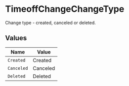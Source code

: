 # TimeoffChangeChangeType

Change type - created, canceled or deleted.


## Values

| Name       | Value      |
| ---------- | ---------- |
| `Created`  | Created    |
| `Canceled` | Canceled   |
| `Deleted`  | Deleted    |
